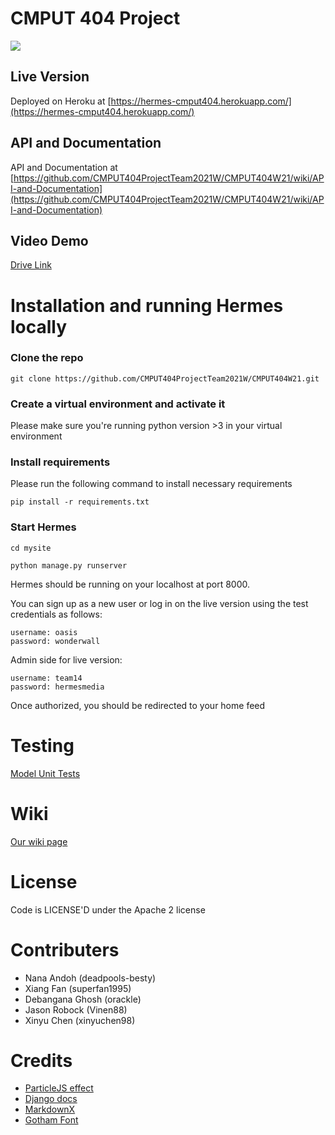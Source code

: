 # CMPUT 404 Project

![](https://i.ibb.co/6XrGCHN/Group-2.png)

## Live Version

Deployed on Heroku at [https://hermes-cmput404.herokuapp.com/](https://hermes-cmput404.herokuapp.com/)


## API and Documentation
API and Documentation at [https://github.com/CMPUT404ProjectTeam2021W/CMPUT404W21/wiki/API-and-Documentation](https://github.com/CMPUT404ProjectTeam2021W/CMPUT404W21/wiki/API-and-Documentation)

## Video Demo

[Drive Link](https://drive.google.com/file/d/1h8djvFAPCEa7mLMsY2l8c5d_MVQejAoE/view?usp=sharing)

# Installation and running Hermes locally

### Clone the repo

```
git clone https://github.com/CMPUT404ProjectTeam2021W/CMPUT404W21.git

```

### Create a virtual environment and activate it

Please make sure you're running python version >3 in your virtual environment

### Install requirements

Please run the following command to install necessary requirements

```
pip install -r requirements.txt

```

### Start Hermes

```
cd mysite

python manage.py runserver

```

Hermes should be running on your localhost at port 8000.

You can sign up as a new user or log in on the live version using the test credentials as follows: 


``` 
username: oasis
password: wonderwall
```
Admin side for live version:
```
username: team14
password: hermesmedia
```

Once authorized, you should be redirected to your home feed


# Testing

[Model Unit Tests](https://raw.githubusercontent.com/CMPUT404ProjectTeam2021W/CMPUT404W21/dev/mysite/socialdist/tests.py)

# Wiki

[Our wiki page](https://github.com/CMPUT404ProjectTeam2021W/CMPUT404W21/wiki)

# License

Code is LICENSE'D under the Apache 2 license

# Contributers

- Nana Andoh (deadpools-besty)
-  Xiang Fan (superfan1995)
-  Debangana Ghosh (orackle)
-  Jason Robock (Vinen88)
-  Xinyu Chen (xinyuchen98)

# Credits

- [ParticleJS effect](https://vincentgarreau.com/particles.js/)
- [Django docs](https://docs.djangoproject.com/en/3.2/)
- [MarkdownX](https://neutronx.github.io/django-markdownx/)
- [Gotham Font](https://www.downloadfonts.io/gotham-font-family-free/)
